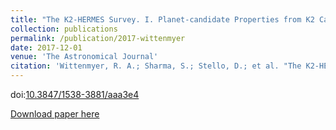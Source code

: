```yaml
---
title: "The K2-HERMES Survey. I. Planet-candidate Properties from K2 Campaigns 1-3"
collection: publications
permalink: /publication/2017-wittenmyer
date: 2017-12-01
venue: 'The Astronomical Journal'
citation: 'Wittenmyer, R. A.; Sharma, S.; Stello, D.; et al. "The K2-HERMES Survey. I. Planet-candidate Properties from K2 Campaigns 1-3 ", 2018, AJ, 155, 10'
---
```


doi:[10.3847/1538-3881/aaa3e4](https://arxiv.org/ct?url=https%3A%2F%2Fdx.doi.org%2F10.3847%2F1538-3881%2Faaa3e4&v=2edacf61)

[Download paper here](https://arxiv.org/pdf/1712.06774)
